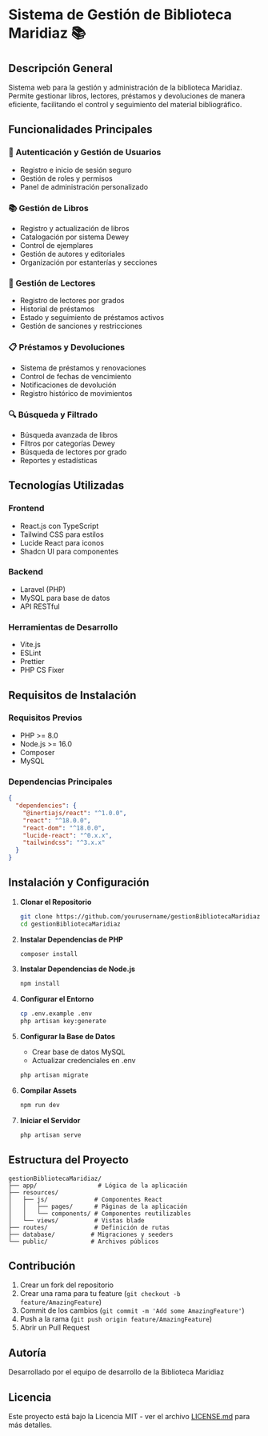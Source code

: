 
# Sistema de Gestión de Biblioteca Maridiaz 📚

## Descripción General
Sistema web para la gestión y administración de la biblioteca Maridiaz. Permite gestionar libros, lectores, préstamos y devoluciones de manera eficiente, facilitando el control y seguimiento del material bibliográfico.

## Funcionalidades Principales

### 🔐 Autenticación y Gestión de Usuarios
- Registro e inicio de sesión seguro
- Gestión de roles y permisos
- Panel de administración personalizado

### 📚 Gestión de Libros
- Registro y actualización de libros
- Catalogación por sistema Dewey
- Control de ejemplares
- Gestión de autores y editoriales
- Organización por estanterías y secciones

### 👥 Gestión de Lectores
- Registro de lectores por grados
- Historial de préstamos
- Estado y seguimiento de préstamos activos
- Gestión de sanciones y restricciones

### 📋 Préstamos y Devoluciones
- Sistema de préstamos y renovaciones
- Control de fechas de vencimiento
- Notificaciones de devolución
- Registro histórico de movimientos

### 🔍 Búsqueda y Filtrado
- Búsqueda avanzada de libros
- Filtros por categorías Dewey
- Búsqueda de lectores por grado
- Reportes y estadísticas

## Tecnologías Utilizadas

### Frontend
- React.js con TypeScript
- Tailwind CSS para estilos
- Lucide React para iconos
- Shadcn UI para componentes

### Backend
- Laravel (PHP)
- MySQL para base de datos
- API RESTful

### Herramientas de Desarrollo
- Vite.js
- ESLint
- Prettier
- PHP CS Fixer

## Requisitos de Instalación

### Requisitos Previos
- PHP >= 8.0
- Node.js >= 16.0
- Composer
- MySQL

### Dependencias Principales
```json
{
  "dependencies": {
    "@inertiajs/react": "^1.0.0",
    "react": "^18.0.0",
    "react-dom": "^18.0.0",
    "lucide-react": "^0.x.x",
    "tailwindcss": "^3.x.x"
  }
}
```

## Instalación y Configuración

1. **Clonar el Repositorio**
   ```bash
   git clone https://github.com/yourusername/gestionBibliotecaMaridiaz.git
   cd gestionBibliotecaMaridiaz
   ```

2. **Instalar Dependencias de PHP**
   ```bash
   composer install
   ```

3. **Instalar Dependencias de Node.js**
   ```bash
   npm install
   ```

4. **Configurar el Entorno**
   ```bash
   cp .env.example .env
   php artisan key:generate
   ```

5. **Configurar la Base de Datos**
   - Crear base de datos MySQL
   - Actualizar credenciales en .env
   ```bash
   php artisan migrate
   ```

6. **Compilar Assets**
   ```bash
   npm run dev
   ```

7. **Iniciar el Servidor**
   ```bash
   php artisan serve
   ```

## Estructura del Proyecto

```
gestionBibliotecaMaridiaz/
├── app/                 # Lógica de la aplicación
├── resources/
│   ├── js/             # Componentes React
│   │   ├── pages/      # Páginas de la aplicación
│   │   └── components/ # Componentes reutilizables
│   └── views/          # Vistas blade
├── routes/             # Definición de rutas
├── database/          # Migraciones y seeders
└── public/            # Archivos públicos
```

## Contribución
1. Crear un fork del repositorio
2. Crear una rama para tu feature (`git checkout -b feature/AmazingFeature`)
3. Commit de los cambios (`git commit -m 'Add some AmazingFeature'`)
4. Push a la rama (`git push origin feature/AmazingFeature`)
5. Abrir un Pull Request

## Autoría
Desarrollado por el equipo de desarrollo de la Biblioteca Maridiaz

## Licencia
Este proyecto está bajo la Licencia MIT - ver el archivo [LICENSE.md](LICENSE.md) para más detalles.
